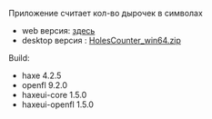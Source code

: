Приложение считает кол-во дырочек в символах
- web версия: [здесь](https://luqyann.github.io/holescounter/)
- desktop версия : [HolesCounter_win64.zip](https://github.com/luqyann/HolesCounter/releases/download/Release/HolesCounter_win64.zip)

Build:
- haxe 4.2.5
- openfl 9.2.0
- haxeui-core 1.5.0
- haxeui-openfl 1.5.0